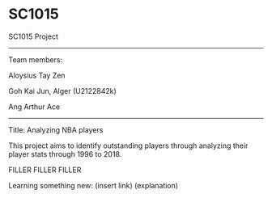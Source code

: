 # SC1015

SC1015 Project

-----------------------------
Team members:

Aloysius Tay Zen

Goh Kai Jun, Alger (U2122842k)

Ang Arthur Ace

-----------------------------

Title: Analyzing NBA players

This project aims to identify outstanding players through analyzing their player stats through 1996 to 2018.

FILLER 
FILLER
FILLER

Learning something new:
(insert link)
(explanation)

